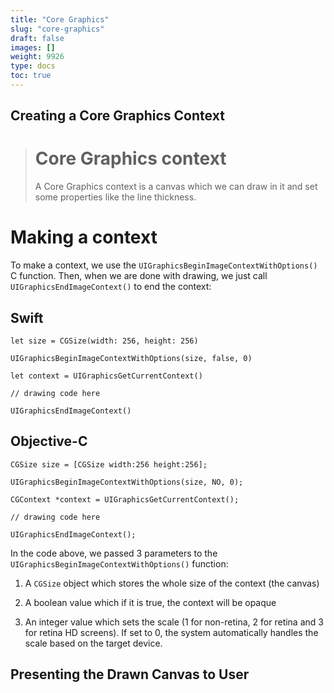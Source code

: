 ```yaml
---
title: "Core Graphics"
slug: "core-graphics"
draft: false
images: []
weight: 9926
type: docs
toc: true
---
```


## Creating a Core Graphics Context
> # Core Graphics context
> A Core Graphics context is a canvas which we can draw in it and set some properties like the line thickness.

# Making a context

To make a context, we use the `UIGraphicsBeginImageContextWithOptions()` C function. Then, when we are done with drawing, we just call `UIGraphicsEndImageContext()` to end the context:

## Swift

    let size = CGSize(width: 256, height: 256)

    UIGraphicsBeginImageContextWithOptions(size, false, 0)

    let context = UIGraphicsGetCurrentContext()

    // drawing code here

    UIGraphicsEndImageContext()

## Objective-C

    CGSize size = [CGSize width:256 height:256];

    UIGraphicsBeginImageContextWithOptions(size, NO, 0);

    CGContext *context = UIGraphicsGetCurrentContext();

    // drawing code here

    UIGraphicsEndImageContext();

In the code above, we passed 3 parameters to the `UIGraphicsBeginImageContextWithOptions()` function:

1. A `CGSize` object which stores the whole size of the context (the canvas)

2. A boolean value which if it is true, the context will be opaque

3. An integer value which sets the scale (1 for non-retina, 2 for retina and 3 for retina HD screens). If set to 0, the system automatically handles the scale based on the target device.

## Presenting the Drawn Canvas to User


